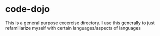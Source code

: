 # code-dojo

This is a general purpose excercise directory. I use this generally to just refamiliarize myself with certain languages/aspects of languages 

